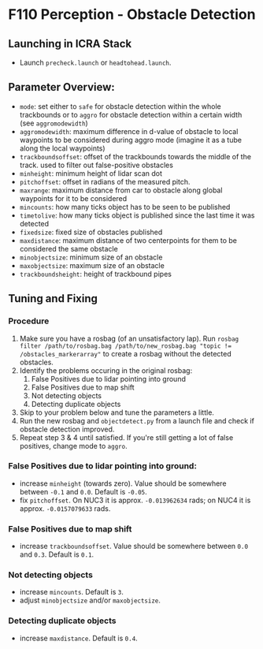 # F110 Perception - Obstacle Detection

## Launching in ICRA Stack
- Launch `precheck.launch` or `headtohead.launch`.

## Parameter Overview:
 - `mode`: set either to `safe` for obstacle detection within the whole trackbounds or to `aggro` for obstacle detection within a certain width (see `aggromodewidth`)
 - `aggromodewidth`: maximum difference in d-value of obstacle to local waypoints to be considered during aggro mode (imagine it as a tube along the local waypoints)
 - `trackboundsoffset`: offset of the trackbounds towards the middle of the track. used to filter out false-positive obstacles
 - `minheight`: minimum height of lidar scan dot
 - `pitchoffset`: offset in radians of the measured pitch.
 - `maxrange`: maximum distance from car to obstacle along global waypoints for it to be considered
 - `mincounts`: how many ticks object has to be seen to be published
 - `timetolive`: how many ticks object is published since the last time it was detected
 - `fixedsize`: fixed size of obstacles published
 - `maxdistance`: maximum distance of two centerpoints for them to be considered the same obstacle
 - `minobjectsize`: minimum size of an obstacle
 - `maxobjectsize`: maximum size of an obstacle
 - `trackboundsheight`: height of trackbound pipes

## Tuning and Fixing

### Procedure
1. Make sure you have a rosbag (of an unsatisfactory lap). Run `rosbag filter /path/to/rosbag.bag /path/to/new_rosbag.bag "topic != /obstacles_markerarray"` to create a rosbag without the detected obstacles.
2. Identify the problems occuring in the original rosbag:
   1. False Positives due to lidar pointing into ground
   2. False Positives due to map shift
   3. Not detecting objects
   4. Detecting duplicate objects
3. Skip to your problem below and tune the parameters a little.
4. Run the new rosbag and `objectdetect.py` from a launch file and check if obstacle detection improved.
5. Repeat step 3 & 4 until satisfied. If you're still getting a lot of false positives, change mode to `aggro`.

### False Positives due to lidar pointing into ground:
- increase `minheight` (towards zero). Value should be somewhere between `-0.1` and `0.0`. Default is `-0.05`.
- fix `pitchoffset`. On NUC3 it is approx. `-0.013962634` rads; on NUC4 it is approx. `-0.0157079633` rads.

### False Positives due to map shift
- increase `trackboundsoffset`. Value should be somewhere between `0.0` and `0.3`. Default is `0.1`.

### Not detecting objects
- increase `mincounts`. Default is `3`.
- adjust `minobjectsize` and/or `maxobjectsize`.

### Detecting duplicate objects
- increase `maxdistance`. Default is `0.4`.
